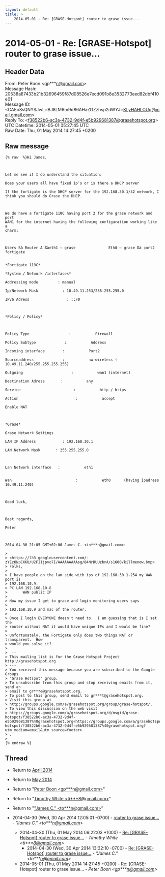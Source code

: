```yaml
---
layout: default
title: >
    2014-05-01 - Re: [GRASE-Hotspot] router to grase issue...
---
```


# 2014-05-01 - Re: [GRASE-Hotspot] router to grase issue...

## Header Data

From: Peter Boon \<gp***n@gmail.com\><br>
Message Hash: 20538a87433b21b32696459f87d08526e7ecd091b8e3532773eed82dbf410e01<br>
Message ID: \<CAEo8sQNYSJwL=BJ8LM6m9d86AHaZOZzhsp2dWYJ=KLyHAHLOUg@mail.gmail.com\><br>
Reply To: \<f38522b6-ac3a-4732-9d4f-e5b929681387@grasehotspot.org\><br>
UTC Datetime: 2014-05-01 05:27:45 UTC<br>
Raw Date: Thu, 01 May 2014 14:27:45 +0200<br>

## Raw message

```
{% raw  %}Hi James,



Let me see if I do understand the situation:

Does your users all have fixed ip’s or is there a DHCP server

If the fortigate is the DHCP server for the 192.168.30.1/32 network, I
think you should do Grase the DHCP.



We do have a fortigate 110C having port 2 for the grase network and port
WAN1 for the internet having the following configuration working like a
charm:



Users ßà Router A ßàeth1 – grase               Eth0 – grase ßà port2
fortigate


*Fortigate 110C*

*System / Network /interfaces*

Addressing mode         : manual

Ip/Network Mask           : 10.49.11.253/255.255.255.0

IPv6 Adress                 : ::/0



*Policy / Policy*



Policy Type                  :           Firewall

Policy Subtype             :           Address

Incoming interface        :           Port2

Sourceaddress             :           nw-wireless (
10.49.11.240/255.255.255.255)

Outgoing                      :           wan1 (internet)

Destination Adress       :           any

Service                        :           http / https

Action                          :           accept

Enable NAT



*Grase*

Grase Network Settings

LAN IP Address            : 192.168.30.1

LAN Network Mask       : 255.255.255.0



Lan Network interface   :           eth1


Wan                             :           eth0      (having ipadress
10.49.11.240)



Good luck,



Best regards,

Peter



2014-04-30 21:05 GMT+02:00 James C. <to***n@gmail.com>:

>
> <https://lh3.googleusercontent.com/-zYEzONpCX6U/U2FIIjpvo7I/AAAAAAAAAsg/84NrDUUzbnA/s1600/killmenow.bmp>
> Folks,
>
> I have people on the lan side with ips of 192.168.30.1-254 my WAN port is
> 192.168.10.9.
> PC LAN 192.168.10.8
>       WAN public IP
>
> Now my issue I get to grase and login monitoring users says
>
> 192.168.10.9 and mac of the router.
>
> Once I login EVERYONE doesn't need to.  I am guessing that is I set the
> router without NAT it would have unique IPs and I would be fine?
>
> Unfortunately, the Fortigate only does two things NAT or transparent.  How
> would you solve it?
>
>  --
> This mailing list is for the Grase Hotspot Project http://grasehotspot.org
> ---
> You received this message because you are subscribed to the Google Groups
> "Grase Hotspot" group.
> To unsubscribe from this group and stop receiving emails from it, send an
> email to gr***e@grasehotspot.org.
> To post to this group, send email to gr***t@grasehotspot.org.
> Visit this group at
> http://groups.google.com/a/grasehotspot.org/group/grase-hotspot/.
> To view this discussion on the web visit
> https://groups.google.com/a/grasehotspot.org/d/msgid/grase-hotspot/f38522b6-ac3a-4732-9d4f-e5b929681387%40grasehotspot.org<https://groups.google.com/a/grasehotspot.org/d/msgid/grase-hotspot/f38522b6-ac3a-4732-9d4f-e5b929681387%40grasehotspot.org?utm_medium=email&utm_source=footer>
> .
>
{% endraw %}
```

## Thread

+ Return to [April 2014](/archive/2014/04)
+ Return to [May 2014](/archive/2014/05)

+ Return to "[Peter Boon <gp***n<span>@</span>gmail.com>](/authors/gp___n_at_gmail_com)"
+ Return to "[Timothy White <ti***8<span>@</span>gmail.com>](/authors/ti___8_at_gmail_com)"
+ Return to "["James C." <to***n<span>@</span>gmail.com>](/authors/to___n_at_gmail_com)"

+ 2014-04-30 (Wed, 30 Apr 2014 12:05:01 -0700) - [router to grase issue...](/archive/2014/04/e0b153a5b57866373b59b63ba58976255c1f2b5eb6209903b81d107c28fe6653) - _"James C." \<to***n@gmail.com\>_
  + 2014-04-30 (Thu, 01 May 2014 06:22:03 +1000) - [Re: [GRASE-Hotspot] router to grase issue...](/archive/2014/04/d34e7e853983969ba7922663b997d7ee61d0d46872f2bf6c9f8ef48052a2399b) - _Timothy White \<ti***8@gmail.com\>_
    + 2014-04-30 (Wed, 30 Apr 2014 13:32:10 -0700) - [Re: [GRASE-Hotspot] router to grase issue...](/archive/2014/04/4a2969d05172978428a035b64739f9a8fa320737da8176318cffcdeccdd0e72c) - _"James C." \<to***n@gmail.com\>_
  + 2014-05-01 (Thu, 01 May 2014 14:27:45 +0200) - Re: [GRASE-Hotspot] router to grase issue... - _Peter Boon \<gp***n@gmail.com\>_

